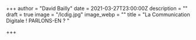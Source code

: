 +++
author = "David Bailly"
date = 2021-03-27T23:00:00Z
description = ""
draft = true
image = "/lcdig.jpg"
image_webp = ""
title = "La Communication Digitale ! PARLONS-EN ? "

+++
